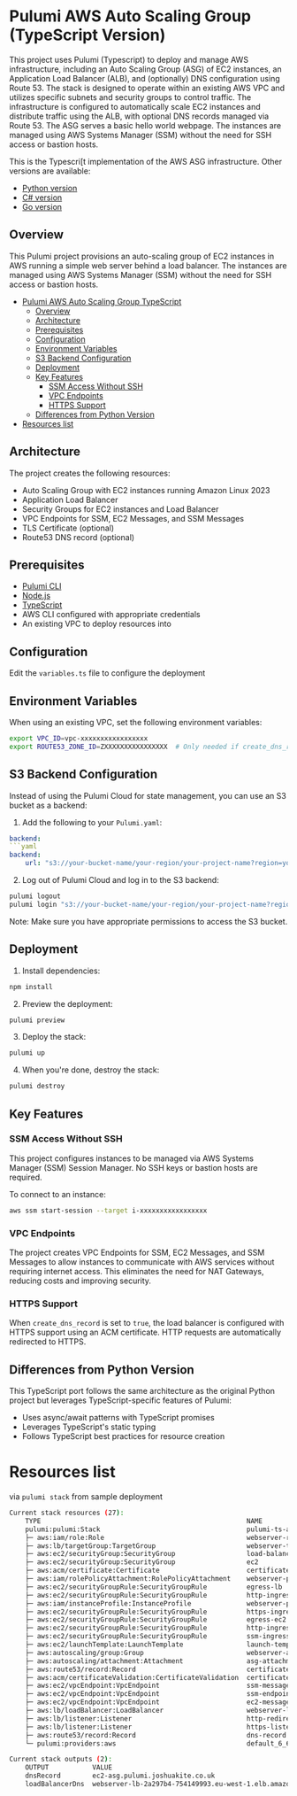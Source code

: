 # Pulumi AWS Auto Scaling Group (TypeScript Version)

This project uses Pulumi (Typescript) to deploy and manage AWS infrastructure, including an Auto Scaling Group (ASG) of EC2 instances, an Application Load Balancer (ALB), and (optionally) DNS configuration using Route 53. The stack is designed to operate within an existing AWS VPC and utilizes specific subnets and security groups to control traffic. The infrastructure is configured to automatically scale EC2 instances and distribute traffic using the ALB, with optional DNS records managed via Route 53. The ASG serves a basic hello world webpage. The instances are managed using AWS Systems Manager (SSM) without the need for SSH access or bastion hosts.

This is the Typescri[t implementation of the AWS ASG infrastructure. Other versions are available:
- [Python version](https://github.com/joshuamkite/pulumi-aws-asg-ec2-webserver)
- [C# version](https://github.com/joshuamkite/pulumi-csharp-aws-asg-ec2-webserver)
- [Go version](https://github.com/joshuamkite/pulumi-go-aws-asg-ec2-webserver)

## Overview

This Pulumi project provisions an auto-scaling group of EC2 instances in AWS running a simple web server behind a load balancer. The instances are managed using AWS Systems Manager (SSM) without the need for SSH access or bastion hosts.

- [Pulumi AWS Auto Scaling Group TypeScript](#pulumi-aws-auto-scaling-group-typescript)
  - [Overview](#overview)
  - [Architecture](#architecture)
  - [Prerequisites](#prerequisites)
  - [Configuration](#configuration)
  - [Environment Variables](#environment-variables)
  - [S3 Backend Configuration](#s3-backend-configuration)
  - [Deployment](#deployment)
  - [Key Features](#key-features)
    - [SSM Access Without SSH](#ssm-access-without-ssh)
    - [VPC Endpoints](#vpc-endpoints)
    - [HTTPS Support](#https-support)
  - [Differences from Python Version](#differences-from-python-version)
- [Resources list](#resources-list)

## Architecture

The project creates the following resources:

- Auto Scaling Group with EC2 instances running Amazon Linux 2023
- Application Load Balancer
- Security Groups for EC2 instances and Load Balancer
- VPC Endpoints for SSM, EC2 Messages, and SSM Messages
- TLS Certificate (optional)
- Route53 DNS record (optional)

## Prerequisites

- [Pulumi CLI](https://www.pulumi.com/docs/get-started/install/)
- [Node.js](https://nodejs.org/en/download/)
- [TypeScript](https://www.typescriptlang.org/download)
- AWS CLI configured with appropriate credentials
- An existing VPC to deploy resources into

## Configuration

Edit the `variables.ts` file to configure the deployment

## Environment Variables

When using an existing VPC, set the following environment variables:

```bash
export VPC_ID=vpc-xxxxxxxxxxxxxxxxx
export ROUTE53_ZONE_ID=ZXXXXXXXXXXXXXXXX  # Only needed if create_dns_record is true
```

## S3 Backend Configuration

Instead of using the Pulumi Cloud for state management, you can use an S3 bucket as a backend:

1. Add the following to your `Pulumi.yaml`:

```yaml
backend:
```yaml
backend:
    url: "s3://your-bucket-name/your-region/your-project-name?region=your-region"
```

2. Log out of Pulumi Cloud and log in to the S3 backend:

```bash
pulumi logout
pulumi login "s3://your-bucket-name/your-region/your-project-name?region=your-region"
```

Note: Make sure you have appropriate permissions to access the S3 bucket.

## Deployment

1. Install dependencies:

```bash
npm install
```

2. Preview the deployment:

```bash
pulumi preview
```

3. Deploy the stack:

```bash
pulumi up
```

4. When you're done, destroy the stack:

```bash
pulumi destroy
```

## Key Features

### SSM Access Without SSH

This project configures instances to be managed via AWS Systems Manager (SSM) Session Manager. No SSH keys or bastion hosts are required.

To connect to an instance:

```bash
aws ssm start-session --target i-xxxxxxxxxxxxxxxxx
```

### VPC Endpoints

The project creates VPC Endpoints for SSM, EC2 Messages, and SSM Messages to allow instances to communicate with AWS services without requiring internet access. This eliminates the need for NAT Gateways, reducing costs and improving security.

### HTTPS Support

When `create_dns_record` is set to `true`, the load balancer is configured with HTTPS support using an ACM certificate. HTTP requests are automatically redirected to HTTPS.

## Differences from Python Version

This TypeScript port follows the same architecture as the original Python project but leverages TypeScript-specific features of Pulumi:

- Uses async/await patterns with TypeScript promises
- Leverages TypeScript's static typing
- Follows TypeScript best practices for resource creation

# Resources list 

via `pulumi stack` from sample deployment

```bash
Current stack resources (27):
    TYPE                                                    NAME
    pulumi:pulumi:Stack                                     pulumi-ts-aws-asg-ec2-webserver-pulumi-ts-aws-asg-ec2-webserver
    ├─ aws:iam/role:Role                                    webserver-role
    ├─ aws:lb/targetGroup:TargetGroup                       webserver-tg
    ├─ aws:ec2/securityGroup:SecurityGroup                  load-balancer
    ├─ aws:ec2/securityGroup:SecurityGroup                  ec2
    ├─ aws:acm/certificate:Certificate                      certificate
    ├─ aws:iam/rolePolicyAttachment:RolePolicyAttachment    webserver-policy
    ├─ aws:ec2/securityGroupRule:SecurityGroupRule          egress-lb
    ├─ aws:ec2/securityGroupRule:SecurityGroupRule          http-ingress
    ├─ aws:iam/instanceProfile:InstanceProfile              webserver-profile
    ├─ aws:ec2/securityGroupRule:SecurityGroupRule          https-ingress
    ├─ aws:ec2/securityGroupRule:SecurityGroupRule          egress-ec2
    ├─ aws:ec2/securityGroupRule:SecurityGroupRule          http-ingress-ec2
    ├─ aws:ec2/securityGroupRule:SecurityGroupRule          ssm-ingress-ec2
    ├─ aws:ec2/launchTemplate:LaunchTemplate                launch-template
    ├─ aws:autoscaling/group:Group                          webserver-asg
    ├─ aws:autoscaling/attachment:Attachment                asg-attachment
    ├─ aws:route53/record:Record                            certificate-validation
    ├─ aws:acm/certificateValidation:CertificateValidation  certificate-validation-dns-record
    ├─ aws:ec2/vpcEndpoint:VpcEndpoint                      ssm-messages-endpoint
    ├─ aws:ec2/vpcEndpoint:VpcEndpoint                      ssm-endpoint
    ├─ aws:ec2/vpcEndpoint:VpcEndpoint                      ec2-messages-endpoint
    ├─ aws:lb/loadBalancer:LoadBalancer                     webserver-lb
    ├─ aws:lb/listener:Listener                             http-redirect-listener
    ├─ aws:lb/listener:Listener                             https-listener
    ├─ aws:route53/record:Record                            dns-record
    └─ pulumi:providers:aws                                 default_6_68_0

Current stack outputs (2):
    OUTPUT           VALUE
    dnsRecord        ec2-asg.pulumi.joshuakite.co.uk
    loadBalancerDns  webserver-lb-2a297b4-754149993.eu-west-1.elb.amazonaws.com
```
